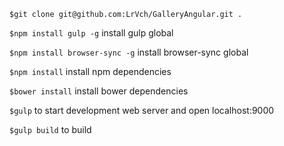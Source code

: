 ```$git clone git@github.com:LrVch/GalleryAngular.git .```

```$npm install gulp -g``` install gulp global

```$npm install browser-sync -g``` install browser-sync global

```$npm install``` install npm dependencies

```$bower install``` install bower dependencies

```$gulp``` to start development web server and open localhost:9000

```$gulp build``` to build
